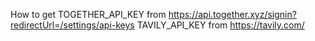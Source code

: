 

How to get
TOGETHER_API_KEY from https://api.together.xyz/signin?redirectUrl=/settings/api-keys
TAVILY_API_KEY from https://tavily.com/